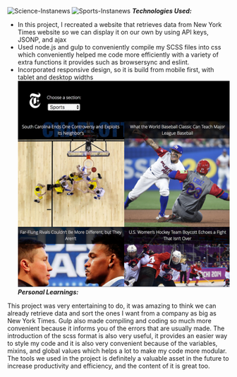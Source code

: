 ![Science-Instanews](./images/science-instanews.png)
![Sports-Instanews](./images/sports-instanews.png)
***Technologies Used:***

  * In this project, I recreated a website that retrieves data from New York Times website so we can display it on our own by using API keys, JSONP, and ajax
  * Used node.js and gulp to conveniently compile my SCSS files 
  into css which conveniently helped me code more efficiently with a variety of extra functions it provides such as 
  browsersync and eslint. 
  * Incorporated responsive design, so it is build from mobile first, with tablet and desktop widths
![Tablet-instanews](./images/tablet-instanews.png)
***Personal Learnings:***

  This project was very entertaining to do, it was amazing to think we can already retrieve data and sort the ones I
  want from a company as big as New York Times. Gulp also made compiling and coding so much more convenient because 
  it informs you of the errors that are usually made. The introduction of the scss format is also very useful, it 
  provides an easier way to style my code and it is also very convenient because of the variables, mixins, and global 
  values which helps a lot to make my code more modular. The tools we used in the project is definitely a valuable asset
  in the future to increase productivity and efficiency, and the content of it is great too.
